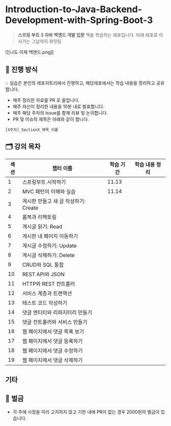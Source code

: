 # Introduction-to-Java-Backend-Development-with-Spring-Boot-3

> **스프링 부트 3 자바 백엔드 개발 입문** 책을 학습하는 레포입니다.
> 아래 레포로 이사가는 그날까지 화잇팅

![[나도 이제 백엔드.png]]
## 📜 진행 방식
💡 실습은 본인의 레포지토리에서 진행하고, 해당레포에서는 학습 내용을 정리하고 공유합니다.
-  매주 정리한 자료를 PR 로 올립니다.
-  매주 자신이 정리한 내용을 10분 내로 발표합니다.
-  매주 해당 주차의 Issue를 함께 리뷰 및 논의합니다.
-  PR 및 이슈의 제목은 아래와 같이 합니다.
```
[X주차]_SectionX_제목_이름
```

## 🗂️ 강의 목차

| 섹션  | 챕터 이름                    | 학습 기간 | 학습 내용 정리 |
| --- | ------------------------ | ----- | -------- |
| 1   | 스프링부트 시작하기               | 11.13 |          |
| 2   | MVC 패턴의 이해와 실습           | 11.14 |          |
| 3   | 게시판 만들고 새 글 작성하기: Create |       |          |
| 4   | 롬복과 리팩토링                 |       |          |
| 5   | 게시글 읽기: Read             |       |          |
| 6   | 게시판 내 페이지 이동하기           |       |          |
| 7   | 게시글 수정하기: Update         |       |          |
| 8   | 게시글 삭제하기: Delete         |       |          |
| 9   | CRUD와 SQL 통합             |       |          |
| 10  | REST API와 JSON           |       |          |
| 11  | HTTP와 REST 컨트롤러          |       |          |
| 12  | 서비스 계층과 트랜잭션             |       |          |
| 13  | 테스트 코드 작성하기              |       |          |
| 14  | 댓글 엔티티와 리파지터리 만들기        |       |          |
| 15  | 댓글 컨트롤러와 서비스 만들기         |       |          |
| 16  | 웹 페이지에서 댓글 목록 보기         |       |          |
| 17  | 웹 페이지에서 댓글 등록하기          |       |          |
| 18  | 웹 페이지에서 댓글 수정하기          |       |          |
| 19  | 웹 페이지에서 댓글 삭제하기          |       |          |


## 기타

## 💸 벌금
- 각 주에 사정을 미리 고지하지 않고 기한 내에 PR이 없는 경우 2000원의 벌금이 있습니다.

